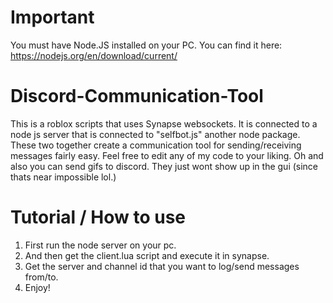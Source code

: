# Important
You must have Node.JS installed on your PC. You can find it here:
https://nodejs.org/en/download/current/

# Discord-Communication-Tool
This is a roblox scripts that uses Synapse websockets. It is connected to a node js server that is connected to "selfbot.js" another node package. These two together create a communication tool for sending/receiving messages fairly easy. Feel free to edit any of my code to your liking. Oh and also you can send gifs to discord. They just wont show up in the gui (since thats near impossible lol.)

# Tutorial / How to use
1. First run the node server on your pc.
2. And then get the client.lua script and execute it in synapse. 
3. Get the server and channel id that you want to log/send messages from/to.
4. Enjoy!
